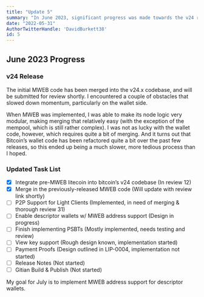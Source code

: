 ```yaml
---
title: "Update 5"
summary: "In June 2023, significant progress was made towards the v24 release, including the successful merging of the initial MWEB code into the codebase. However, challenges were encountered, especially with the wallet code, which required extensive merging due to recent Bitcoin wallet code refactoring. The task list outlines ongoing developments, with the goal for July being the implementation of MWEB address support for descriptor wallets."
date: "2022-05-31"
AuthorTwitterHandle: 'DavidBurkett38'
id: 5
---
```


## June 2023 Progress

### v24 Release

The initial MWEB code has been merged into the v24.x codebase, and will be submitted for review shortly. I encountered a couple of obstacles that slowed down momentum, particularly on the wallet side.

When MWEB was implemented, I was able to make its node logic very modular, making merging that relatively easy (with the exception of the mempool, which is still rather complex). I was not as lucky with the wallet code, however, which requires quite a bit of merging. And it turns out that Bitcoin’s wallet code has been refactored quite a bit over the past few releases, so this ended up being a much slower, more tedious process than I hoped.

### Updated Task List

- [x] Integrate pre-MWEB litecoin into bitcoin’s v24 codebase (In review 12)
- [x] Merge in the previously-released MWEB code (Will update with review link shortly)
- [ ] P2P Support for Light Clients (Implemented, in need of merging & thorough review 31)
- [ ] Enable descriptor wallets w/ MWEB address support (Design in progress)
- [ ] Finish implementing PSBTs (Mostly implemented, needs testing and review)
- [ ] View key support (Rough design known, implementation started)
- [ ] Payment Proofs (Design outlined in LIP-0004, implementation not started)
- [ ] Release Notes (Not started)
- [ ] Gitian Build & Publish (Not started)

My goal for July is to implement MWEB address support for descriptor wallets.
